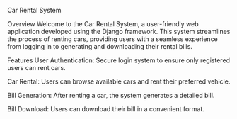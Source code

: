Car Rental System

Overview
Welcome to the Car Rental System, a user-friendly web application developed using the Django framework. This system streamlines the process of renting cars, providing users with a seamless experience from logging in to generating and downloading their rental bills.

Features
User Authentication: Secure login system to ensure only registered users can rent cars.

Car Rental: Users can browse available cars and rent their preferred vehicle.

Bill Generation: After renting a car, the system generates a detailed bill.

Bill Download: Users can download their bill in a convenient format.
